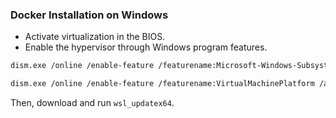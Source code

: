 ### Docker Installation on Windows
- Activate virtualization in the BIOS.
- Enable the hypervisor through Windows program features.

```bash
dism.exe /online /enable-feature /featurename:Microsoft-Windows-Subsystem-Linux /all /norestart

dism.exe /online /enable-feature /featurename:VirtualMachinePlatform /all /norestart

```

Then, download and run `wsl_updatex64`.